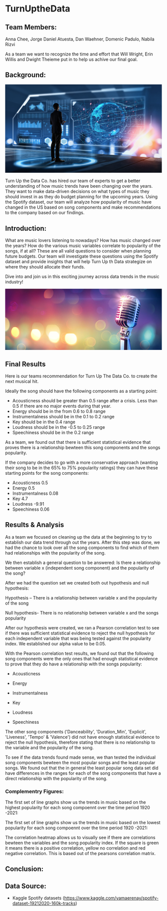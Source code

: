 # TurnUptheData

## Team Members:

Anna Chee, Jorge Daniel Atuesta, Dan Waehner, Domenic Padulo, Nabila Rizvi

As a team we want to recognize the time and effort that Will Wright, Erin Willis and Dwight Theieme put in to help us achive our final goal.

## Background:

![Music](Images/data.jpeg)

Turn Up the Data Co. has hired our team of experts to get a better understanding of how music trends have been changing over the years. They want to make data-driven decisions on what types of music they should invest in as they do budget planning for the upcoming years. Using the Spotify dataset, our team will analyze how popularity of music have changed in the US based on song components and make recommendations to the company based on our findings.

## Introduction:

What are music lovers listening to nowadays? How has music changed over the years? How do the various music variables correlate to popularity of the songs, if at all? These are all valid questions to consider when planning future budgets. Our team will investigate these questions using the Spotify dataset and provide insights that will help Turn Up th Data strategize on where they should allocate their funds.

Dive into and join us in this exciting journey across data trends in the music industry!

![Music](Images/music.jpg)

## Final Results

Here is our teams recommendation for Turn Up The Data Co. to create the next musical hit.

Ideally the song should have the following components as a starting point:

* Acousticness should be greater than 0.5 range after a crisis. Less than 0.5 if there are no major events during that year.
* Energy should be in the from 0.6 to 0.8 range
* Instrumentalness should be in the 0.1 to 0.2 range
* Key should be in the 0.4 range
* Loudness should be in the -0.5 to 0.25 range
* Speechiness should be in the 0.2 range

As a team, we found out that there is sufficient statistical evidence that proves there is a relationship bewteen this song components and the songs popularity.

If the company decides to go with a more conservative approach (wanting their song to be in the 65% to 75% popularity ratings) they can have these starting points for the song components:

* Acousticness 0.5
* Energy 0.5
* Instrumentalness 0.08
* Key 4.7
* Loudness -9.91
* Speechiness 0.06

## Results & Analysis

As a team we focused on cleaning up the data at the beginning to try to establish our data trend through out the years. After this step was done, we had the chance to look over all the song components to find which of them had relationships with the popularity of the song.

We then establish a general question to be answered: Is there a relationship between variable x (independent song component) and the popularity of the song?

After we had the question set we created both out hypothesis and null hypothesis:

Hypothesis – There is a relationship between variable x and the popularity of the song

Null hypothesis- There is no relationship between variable x and the songs popularity

After our hypothesis were created, we ran a Pearson correlation test to see if there was sufficient statistical evidence to reject the null hypothesis for each independent variable that was being tested against the popularity index. We established our alpha value to be 0.05.

With the Pearson correlation test results, we found out that the following song components were the only ones that had enough statistical evidence to prove that they do have a relationship with the songs popularity:

* Acousticness

* Energy
* Instrumentalness

* Key
* Loudness

* Speechiness

The other song components ('Danceability', 'Duration_Min', 'Explicit', 'Liveness', 'Tempo' & 'Valence') did not have enough statistical evidence to reject the null hypothesis, therefore stating that there is no relationship to the variable and the popularity of the song.

To see if the data trends found made sense, we than tested the individual song components bewteen the most popular songs and the least popular songs. We found out that the in general the least popular song data set did have differences in the ranges for each of the song components that have a direct relationship with the popularity of the song. 



### Complementry Figures:

The first set of line graphs show us the trends in music based on the highest popularity for each song compoennt over the time period 1920 -2021:

The first set of line graphs show us the trends in music based on the lowest popularity for each song compoennt over the time period 1920 -2021:

The correlation heatmap allows us to visually see if there are correlations bewteen the variables and the song popularity index. If the square is green it means there is a positive correlation, yellow no correlation and red negative correlation. This is based out of the pearsons correlation matrix. 


## Conclusion:

## Data Source:

- Kaggle Spotify datasets (https://www.kaggle.com/yamaerenay/spotify-dataset-19212020-160k-tracks)
